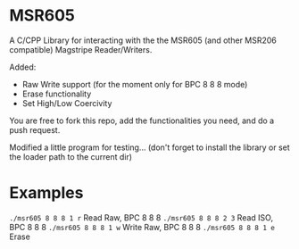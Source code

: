 MSR605
======

A C/CPP Library for interacting with the the MSR605 (and other MSR206 compatible) Magstripe Reader/Writers.

Added:
* Raw Write support (for the moment only for BPC 8 8 8 mode)
* Erase functionality
* Set High/Low Coercivity

You are free to fork this repo, add the functionalities you need, and do a push request.

Modified a little program for testing... (don't forget to install the library or set the loader path to the current dir)

Examples
=======
`./msr605 8 8 8 1 r` Read Raw, BPC 8 8 8
`./msr605 8 8 8 2 3` Read ISO, BPC 8 8 8 
`./msr605 8 8 8 1 w` Write Raw, BPC 8 8 8
`./msr605 8 8 8 1 e` Erase
